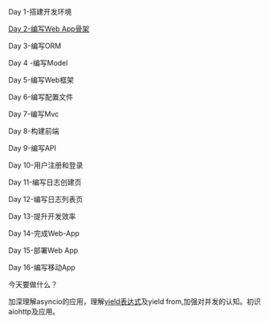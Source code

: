 Day 1-搭建开发环境

<u>Day 2-编写Web App骨架</u>

Day 3-编写ORM

Day 4 -编写Model

Day 5-编写Web框架

Day 6-编写配置文件

Day 7-编写Mvc

Day 8-构建前端

Day 9-编写API

Day 10-用户注册和登录

Day 11-编写日志创建页

Day 12-编写日志列表页

Day 13-提升开发效率

Day 14-完成Web-App

Day 15-部署Web App

Day 16-编写移动App



今天要做什么？

加深理解asyncio的应用，理解[yield表达式](http://yidishui.top/2018/02/04/Git-Usage-Method/)及yield from,加强对并发的认知。初识aiohttp及应用。